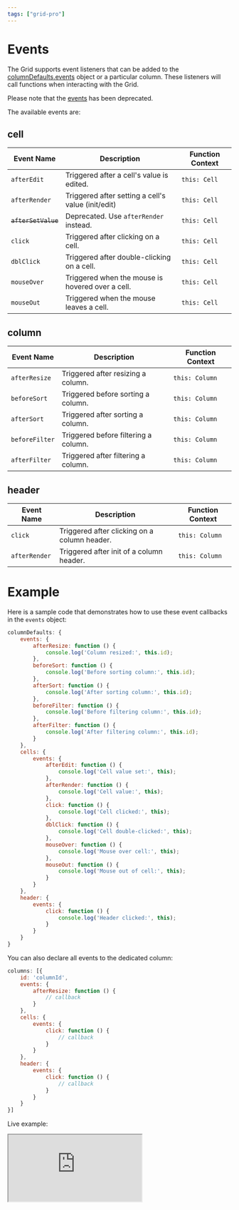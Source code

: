 ```yaml
---
tags: ["grid-pro"]
---
```


# Events

The Grid supports event listeners that can be added to the [columnDefaults.events](https://api.highcharts.com/grid/#interfaces/Grid_Core_Options.Options-1#columnDefaults) object or a particular column. These listeners will call functions when interacting with the Grid.

Please note that the [events](https://api.highcharts.com/dashboards/#interfaces/Grid_Options.IndividualColumnOptions.html#events) has been deprecated.

The available events are:

## cell

| **Event Name**     | **Description**                                          | **Function Context** |
|--------------------|----------------------------------------------------------|-----------------------|
| `afterEdit`        | Triggered after a cell's value is edited.                | `this: Cell`          |
| `afterRender`      | Triggered after setting a cell's value (init/edit)       | `this: Cell`          |
| ~~`afterSetValue`~~ | Deprecated. Use `afterRender` instead.                   | `this: Cell`          |
| `click`            | Triggered after clicking on a cell.                      | `this: Cell`          |
| `dblClick`         | Triggered after double-clicking on a cell.               | `this: Cell`          |
| `mouseOver`        | Triggered when the mouse is hovered over a cell.         | `this: Cell`          |
| `mouseOut`         | Triggered when the mouse leaves a cell.                  | `this: Cell`          |

## column

| **Event Name**     | **Description**                                          | **Function Context** |
|--------------------|----------------------------------------------------------|-----------------------|
| `afterResize`      | Triggered after resizing a column.                       | `this: Column`        |
| `beforeSort`    | Triggered before sorting a column.                       | `this: Column`        |
| `afterSort`     | Triggered after sorting a column.                        | `this: Column`        |
| `beforeFilter`  | Triggered before filtering a column.                     | `this: Column`        |
| `afterFilter`   | Triggered after filtering a column.                      | `this: Column`        |

## header

| **Event Name**     | **Description**                                          | **Function Context** |
|--------------------|----------------------------------------------------------|-----------------------|
| `click`            | Triggered after clicking on a column header.             | `this: Column`        |
| `afterRender`      | Triggered after init of a column header.                 | `this: Column`        |

# Example

Here is a sample code that demonstrates how to use these event callbacks in the `events` object:

```js
columnDefaults: {
    events: {
        afterResize: function () {
            console.log('Column resized:', this.id);
        },
        beforeSort: function () {
            console.log('Before sorting column:', this.id);
        },
        afterSort: function () {
            console.log('After sorting column:', this.id);
        },
        beforeFilter: function () {
            console.log('Before filtering column:', this.id);
        },
        afterFilter: function () {
            console.log('After filtering column:', this.id);
        }
    },
    cells: {
        events: {
            afterEdit: function () {
                console.log('Cell value set:', this);
            },
            afterRender: function () {
                console.log('Cell value:', this);
            },
            click: function () {
                console.log('Cell clicked:', this);
            },
            dblClick: function () {
                console.log('Cell double-clicked:', this);
            },
            mouseOver: function () {
                console.log('Mouse over cell:', this);
            },
            mouseOut: function () {
                console.log('Mouse out of cell:', this);
            }
        }
    },
    header: {
        events: {
            click: function () {
                console.log('Header clicked:', this);
            }
        }
    }
}
```

You can also declare all events to the dedicated column:

```js
columns: [{
    id: 'columnId',
    events: {
        afterResize: function () {
            // callback
        }
    },
    cells: {
        events: {
            click: function () {
                // callback
            }
        }
    },
    header: {
        events: {
            click: function () {
                // callback
            }
        }
    }
}]
```

Live example:
<iframe src="https://www.highcharts.com/samples/embed/grid-pro/basic/cell-events?force-light-theme" allow="fullscreen"></iframe>
